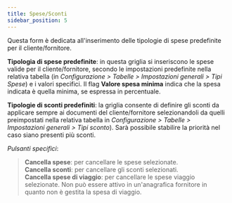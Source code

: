 ```yaml
---
title: Spese/Sconti
sidebar_position: 5
---
```


Questa form è dedicata all'inserimento delle tipologie di spese predefinite per il cliente/fornitore.

**Tipologia di spese predefinite**: in questa griglia si inseriscono le spese valide per il cliente/fornitore, secondo le impostazioni predefinite nella relativa tabella (in *Configurazione > Tabelle > Impostazioni generali > Tipi Spese*) e i valori specifici. Il flag **Valore spesa minima** indica che la spesa indicata è quella minima, se espressa in percentuale.

**Tipologie di sconti predefiniti**: la griglia consente di definire gli sconti da applicare sempre ai documenti del cliente/fornitore selezionandoli da quelli preimpostati nella relativa tabella in *Configurazione > Tabelle > Impostazioni generali > Tipi sconto*). Sarà possibile stabilire la priorità nel caso siano presenti più sconti.

*Pulsanti specifici*:  
> **Cancella spese**: per cancellare le spese selezionate.  
> **Cancella sconti**: per cancellare gli sconti selezionati.  
> **Cancella spese di viaggio**: per cancellare le spese viaggio selezionate. Non può essere attivo in un'anagrafica fornitore in quanto non è gestita la spesa di viaggio. 